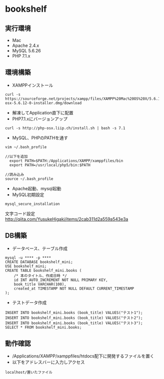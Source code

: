 # bookshelf

## 実行環境
- Mac
- Apache 2.4.x
- MySQL 5.6.26
- PHP 7.1.x

## 環境構築
- XAMPPインストール
```
curl -s https://sourceforge.net/projects/xampp/files/XAMPP%20Mac%20OS%20X/5.6.12/xampp-osx-5.6.12-0-installer.dmg/download
```
- 解凍してApplication直下に配置
- PHP7.1.xにバージョンアップ
```
curl -s http://php-osx.liip.ch/install.sh | bash -s 7.1
```
- MySQL、PHPのPATHを通す
```
vim ~/.bash_profile

//以下を追加
  export PATH=$PATH:/Applications/XAMPP/xamppfiles/bin
  export PATH=/usr/local/php5/bin:$PATH

//読み込み
source ~/.bash_profile
```
- Apache起動、mysql起動
- MySQL初期設定
```
mysql_secure_installation
```
文字コード設定
http://qiita.com/YusukeHigaki/items/2cab311d2a559a543e3a

## DB構築
- データベース、テーブル作成
```
mysql -u **** -p ****
CREATE DATABASE bookshelf_mini;
USE bookshelf_mini;
CREATE TABLE bookshelf_mini.books (
    /* 本のタイトル、作成日時 */
    id INT AUTO_INCREMENT NOT NULL PRIMARY KEY,
    book_title VARCHAR(100),
    created_at TIMESTAMP NOT NULL DEFAULT CURRENT_TIMESTAMP
);
```
- テストデータ作成
```
INSERT INTO bookshelf_mini.books (book_title) VALUES("テスト1");
INSERT INTO bookshelf_mini.books (book_title) VALUES("テスト2");
INSERT INTO bookshelf_mini.books (book_title) VALUES("テスト3");
SELECT * FROM bookshelf_mini.books;
```


## 動作確認
- /Applications/XAMPP/xamppfiles/htdocs配下に開発するファイルを置く
- 以下をアドレスバーに入力しアクセス
```
localhost/置いたファイル
```

